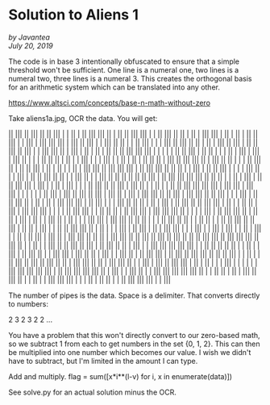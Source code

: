 # Solution to Aliens 1

*by Javantea*  
*July 20, 2019*

The code is in base 3 intentionally obfuscated to ensure that a simple threshold won't be sufficient. One line is a numeral one, two lines is a numeral two, three lines is a numeral 3. This creates the orthogonal basis for an arithmetic system which can be translated into any other. 

https://www.altsci.com/concepts/base-n-math-without-zero

Take aliens1a.jpg, OCR the data. You will get:

|| ||| || ||| || || ||| | | || | || ||| ||| || | || || ||| ||| | | || ||| || || | || | ||| ||| | || | || | || || ||| | | ||| | ||| ||| ||| | ||| || ||| | | ||| || || | | || ||| | | | ||| || ||| || || | || | ||| || ||| | || || ||| || ||| | | ||| ||| || | ||| | || | || | || || || ||| ||| ||| | | | | | || || ||| | || || | | | || | ||| | ||| | ||| || | | | || || || | || | | ||| | | | ||| | | || | || | || || || | ||| || ||| ||| || | ||| || || | | | || ||| || | || || ||| | || | || | | || | ||| ||| || ||| ||| ||| | || ||| ||| || || || | | ||| | || || ||| | | | | ||| || | | ||| | || || ||| || || | | ||| || | | ||| || || || || || || ||| | || ||| ||| ||| ||| || || || | | || | ||| | || || ||| ||| | ||| | | || | ||| | | | || ||| || || ||| | ||| || | | || | | || || ||| ||| ||| ||| | ||| ||| | ||| ||| | | | | | | || ||| | ||| || ||| || ||| | ||| || | ||| | ||| ||| || || ||| | ||| ||| || || ||| | | | ||| | || || ||| || | || | || | ||| ||| ||| | || ||| | | | ||| || || || | || | ||| | || ||| || || ||| ||| | || | | || || | ||| | ||| ||| ||| | | | | || ||| ||| | | || || || | || ||| ||| | ||| ||| ||| || | | | | ||| | || ||| ||| || | || || | ||| | || | | ||| || | || | | | ||| ||| | ||| ||| || || || | | | || ||| || || | | || || | | || || ||| || || ||| | || || | ||| | | || || ||| ||| || | || | | | ||| | || ||| | || | ||| ||| | | | ||| | | ||| | ||| | | || | ||| | | || | || ||| | ||| || | ||| ||| || || || | ||| ||| || || ||| || ||| || ||| || || || ||| ||| || ||| ||| ||| || ||| || | | || | | ||| || || ||| || ||| | || ||| || || | ||| | | ||| ||| ||| ||| ||| | | || || || || || | | || | | ||| | || ||| || | | ||| ||| | ||| || || | ||| | | ||| || | || ||| ||| | || ||| || ||| ||| || || || ||| | | || | | || ||| || ||| || ||| || || | ||| ||| || || | ||| ||| || | | ||| | ||| || ||| ||| | || | || | | | ||| | | | | | | ||| ||| ||| ||| ||| | || ||| ||| ||| ||| || | ||| | | ||| || | | ||| ||| ||| ||| ||| || | | || || | || | ||| || ||| || | | || | | ||| ||| ||| | | | || | || || | | || ||| ||| ||| | | |||

The number of pipes is the data. Space is a delimiter. That converts directly to numbers:

2 3 2 3 2 2 ...

You have a problem that this won't directly convert to our zero-based math, so we subtract 1 from each to get numbers in the set {0, 1, 2}. This can then be multiplied into one number which becomes our value. I wish we didn't have to subtract, but I'm limited in the amount I can type.

Add and multiply. flag = sum([x*i**(l-v) for i, x in enumerate(data)])

See solve.py for an actual solution minus the OCR.
